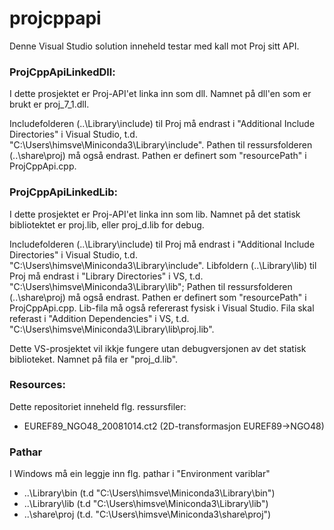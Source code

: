 # projcppapi

Denne Visual Studio solution inneheld testar med kall mot Proj sitt API.



### ProjCppApiLinkedDll:

I dette prosjektet er Proj-API'et linka inn som dll. Namnet på dll'en som er brukt er proj_7_1.dll.

Includefolderen (..\Library\include) til Proj må endrast i "Additional Include Directories" i Visual Studio, t.d. "C:\Users\himsve\Miniconda3\Library\include".
Pathen til ressursfolderen (..\share\proj) må også endrast. Pathen er definert som "resourcePath" i ProjCppApi.cpp.



### ProjCppApiLinkedLib:

I dette prosjektet er Proj-API'et linka inn som lib. Namnet på det statisk bibliotektet er proj.lib, eller proj_d.lib for debug. 

Includefolderen (..\Library\include) til Proj må endrast i "Additional Include Directories" i Visual Studio, t.d. "C:\Users\himsve\Miniconda3\Library\include".
Libfoldern (..\Library\lib) til Proj må endrast i "Library Directories" i VS, t.d. "C:\Users\himsve\Miniconda3\Library\lib";
Pathen til ressursfolderen (..\share\proj) må også endrast. Pathen er definert som "resourcePath" i ProjCppApi.cpp.
Lib-fila må også refererast fysisk i Visual Studio. Fila skal referast i "Addition Dependencies" i VS, t.d. "C:\Users\himsve\Miniconda3\Library\lib\proj.lib".

Dette VS-prosjektet vil ikkje fungere utan debugversjonen av det statisk biblioteket. Namnet på fila er "proj_d.lib". 


### Resources:

Dette repositoriet inneheld flg. ressursfiler:

- EUREF89_NGO48_20081014.ct2 (2D-transformasjon EUREF89->NGO48)


### Pathar

I Windows må ein leggje inn flg. pathar i "Environment variblar"

- ..\Library\bin (t.d "C:\Users\himsve\Miniconda3\Library\bin")
- ..\Library\lib (t.d "C:\Users\himsve\Miniconda3\Library\lib")
- ..\share\proj (t.d. "C:\Users\himsve\Miniconda3\share\proj")
 









